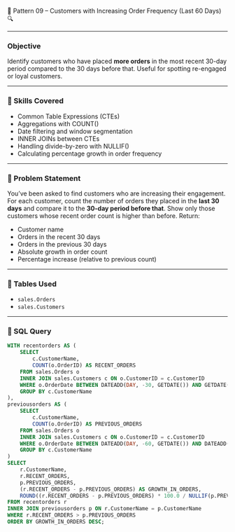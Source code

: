 📘 Pattern 09 – Customers with Increasing Order Frequency (Last 60 Days) 🔍

---

### Objective

Identify customers who have placed **more orders** in the most recent 30-day period compared to the 30 days before that. Useful for spotting re-engaged or loyal customers.

---

### 🧠 Skills Covered

- Common Table Expressions (CTEs)  
- Aggregations with COUNT()  
- Date filtering and window segmentation  
- INNER JOINs between CTEs  
- Handling divide-by-zero with NULLIF()  
- Calculating percentage growth in order frequency  

---

### 🧾 Problem Statement

You’ve been asked to find customers who are increasing their engagement. For each customer, count the number of orders they placed in the **last 30 days** and compare it to the **30-day period before that**. Show only those customers whose recent order count is higher than before. Return:

- Customer name  
- Orders in the recent 30 days  
- Orders in the previous 30 days  
- Absolute growth in order count  
- Percentage increase (relative to previous count)

---

### 🧱 Tables Used

- `sales.Orders`  
- `sales.Customers`

---

### 🧮 SQL Query

```sql
WITH recentorders AS (
    SELECT 
        c.CustomerName, 
        COUNT(o.OrderID) AS RECENT_ORDERS
    FROM sales.Orders o
    INNER JOIN sales.Customers c ON o.CustomerID = c.CustomerID
    WHERE o.OrderDate BETWEEN DATEADD(DAY, -30, GETDATE()) AND GETDATE()
    GROUP BY c.CustomerName
),
previousorders AS (
    SELECT 
        c.CustomerName, 
        COUNT(o.OrderID) AS PREVIOUS_ORDERS
    FROM sales.Orders o
    INNER JOIN sales.Customers c ON o.CustomerID = c.CustomerID
    WHERE o.OrderDate BETWEEN DATEADD(DAY, -60, GETDATE()) AND DATEADD(DAY, -31, GETDATE())
    GROUP BY c.CustomerName
)
SELECT 
    r.CustomerName, 
    r.RECENT_ORDERS, 
    p.PREVIOUS_ORDERS,
    (r.RECENT_ORDERS - p.PREVIOUS_ORDERS) AS GROWTH_IN_ORDERS, 
    ROUND((r.RECENT_ORDERS - p.PREVIOUS_ORDERS) * 100.0 / NULLIF(p.PREVIOUS_ORDERS, 0), 2) AS ORDER_GROWTH_PCT
FROM recentorders r
INNER JOIN previousorders p ON r.CustomerName = p.CustomerName
WHERE r.RECENT_ORDERS > p.PREVIOUS_ORDERS
ORDER BY GROWTH_IN_ORDERS DESC;
